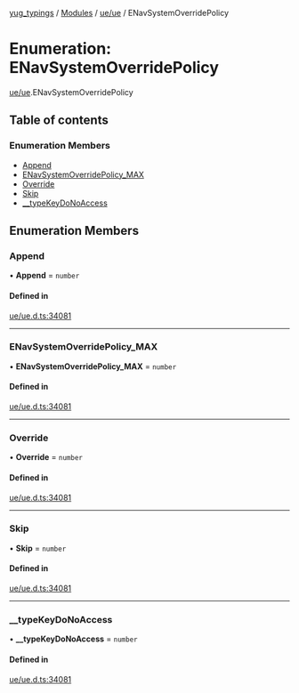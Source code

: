 [yug_typings](../README.md) / [Modules](../modules.md) / [ue/ue](../modules/ue_ue.md) / ENavSystemOverridePolicy

# Enumeration: ENavSystemOverridePolicy

[ue/ue](../modules/ue_ue.md).ENavSystemOverridePolicy

## Table of contents

### Enumeration Members

- [Append](ue_ue.ENavSystemOverridePolicy.md#append)
- [ENavSystemOverridePolicy\_MAX](ue_ue.ENavSystemOverridePolicy.md#enavsystemoverridepolicy_max)
- [Override](ue_ue.ENavSystemOverridePolicy.md#override)
- [Skip](ue_ue.ENavSystemOverridePolicy.md#skip)
- [\_\_typeKeyDoNoAccess](ue_ue.ENavSystemOverridePolicy.md#__typekeydonoaccess)

## Enumeration Members

### Append

• **Append** = `number`

#### Defined in

[ue/ue.d.ts:34081](https://github.com/YugMetaverse/yug_typings/blob/25cad34/ue/ue.d.ts#L34081)

___

### ENavSystemOverridePolicy\_MAX

• **ENavSystemOverridePolicy\_MAX** = `number`

#### Defined in

[ue/ue.d.ts:34081](https://github.com/YugMetaverse/yug_typings/blob/25cad34/ue/ue.d.ts#L34081)

___

### Override

• **Override** = `number`

#### Defined in

[ue/ue.d.ts:34081](https://github.com/YugMetaverse/yug_typings/blob/25cad34/ue/ue.d.ts#L34081)

___

### Skip

• **Skip** = `number`

#### Defined in

[ue/ue.d.ts:34081](https://github.com/YugMetaverse/yug_typings/blob/25cad34/ue/ue.d.ts#L34081)

___

### \_\_typeKeyDoNoAccess

• **\_\_typeKeyDoNoAccess** = `number`

#### Defined in

[ue/ue.d.ts:34081](https://github.com/YugMetaverse/yug_typings/blob/25cad34/ue/ue.d.ts#L34081)
